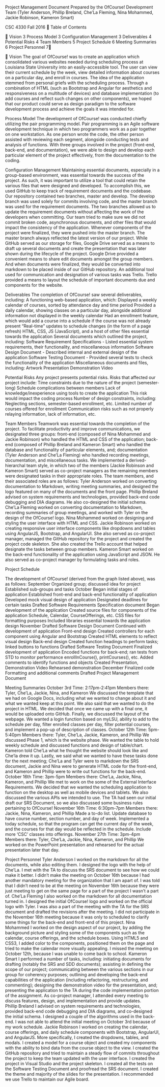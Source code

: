 
Project Management Document
Prepared by the OfCourse! Development Team
(Tyler Anderson, Phillip Breland, Che’La Fleming, Nina Mohammed, Jackie Robinson, Kameron Smart)


CSC 4330
Fall 2016

Table of Contents



Vision	3
Process Model	3
Configuration Management	3
Deliverables	4
Potential Risks	4
Team Members	5
Project Schedule	6
Meeting Summaries	6
Project Personnel	7





Vision
	The goal of OfCourse! was to create an application which consolidated various websites needed during scheduling process at Louisiana State University into an easily-accessible tool. The user can view their current schedule by the week, view detailed information about courses on a particular day, and enroll in courses. The idea of the application stemmed from personal griefs with the scheduling process. Through a combination of HTML (such as Bootstrap and Angular for aesthetics and responsiveness on a multitude of devices) and database implementation (to add courses and reflect such changes on other components), we hoped that our product could serve as design paradigm to the software development process and achieve the goals it was intended for. 


Process Model
The development of OfCourse! was conducted chiefly utilizing the pair programming model. Pair programming is an Agile software development technique in which two programmers work as a pair together on one workstation. As one person wrote the code, the other person assisted with reviewing each segment, alongside conducting tests and analysis of functions. With three groups involved in the project (front-end, back-end, and documentation), we were able to design and develop each particular element of the project effectively, from the documentation to the coding.
   
Configuration Management
	Maintaining essential documents, especially in a group-based environment, was essential towards the success of the project. As such, it was important to utilize a tool that could retain the various files that were designed and developed. 
To accomplish this, we used GitHub to keep track of requirement documents and the codebase. Our repository contained two branches, master and develop. The develop branch was used solely for commits involving code, and the master branch was used for the requirement documents. The two branches allowed us to update the requirement documents without affecting the work of the developers when committing. Our team tried to make sure we did not commit broken code, asynchronous documents, and other files that would impact the consistency of the application. Whenever components of the project were finalized, they were pushed into the master branch. The master branch always reflected the latest version of our project.
While GitHub served as our storage for files, Google Drive served as a means to draft up several documents and create the presentation that was later shown during the lifecycle of the project. Google Drive provided a convenient means to share edit documents amongst the group members. And when documents were finalized, they would be converted into markdown to be placed inside of our GitHub repository. An additional tool used for communication and designation of various tasks was Trello. Trello provided a means to layout the schedule of important documents due and components for the website.
 
Deliverables
	The completion of OfCourse! saw several deliverables, including:
A functioning web-based application, which:
Displayed a weekly calendar of courses, sorted by attendance day and time period
Provided a daily calendar, showing classes on a particular day, alongside additional information not displayed in the weekly calendar
Had an enrollment feature, which would add a course into a schedule if the course was not already present
“Real-time” updates to schedule changes (in the form of a page refresh)
HTML, CSS, JS (JavaScript), and a host of other files essential towards the application
Several documents which outlined the project, including:
Software Requirement Specifications - Listed essential system requirements, their functionality, and miscellaneous information
Software Design Document - Described internal and external design of the application
Software Testing Document - Provided several tests to check the functionality of the application
Miscellaneous documents and files, including:
Artwork
Presentation
Demonstration Video


Potential Risks
	Any project presents potential risks. Risks that affected our project include:
Time constraints due to the nature of the project (semester-long)
Schedule complications between members
Lack of knowledge/inexperience using tools to create the application
This risk would impact the coding process
Number of design constraints, including:
Neglecting sections, semester-based enrollment, etc.
Limited number of courses offered for enrollment
Communication risks such as not properly relaying information, lack of information, etc.


Team Members
Teamwork was essential towards the completion of the project. To facilitate productivity and improve communications, we designated three groups: front-end (composed of Nina Mohammed and Jackie Robinson) who handled the HTML and CSS of the application; back-end (composed of Phillip Breland and Kameron Smart) who handled the database and functionality of particular elements, and; documentation (Tyler Anderson and Che’La Fleming) who handled recording meetings, documentation, and miscellaneous tasks. We implemented a derived-hierarchal team style, in which two of the members (Jackie Robinson and Kameron Smart) served as co-project managers as the remaining members were designated tasks in their appropriate roles. The team members, and their associated roles are as follows:
Tyler Anderson worked on converting documentation to Markdown, writing meeting summaries, and designed the logo featured on many of the documents and the front page.
Phillip Breland advised on system requirements and technologies, provided back-end code debugging and DIA diagrams. He also co-designed the initial schema.
Che’La Fleming worked on converting documentation to Markdown, recording summaries of group meetings, and worked with Tyler on the design of the OfCourse! logo.
Nina Mohammed worked on designing and styling the user interface with HTML and CSS.
Jackie Robinson worked on creating responsive user interface components like dropdowns and tables using AngularJS, Bootstrap, and AngularUI. She also served as co-project manager, managed the GitHub repository for the project and created the project code skeleton. She also created the Trello account that helped designate the tasks between group members.
Kameron Smart worked on the back-end functionality of the application using JavaScript and JSON. He also served as co-project manager by formulating tasks and roles. 


Project Schedule

The development of OfCourse! (derived from the graph listed above), was as follows:
September
Organized group; discussed idea for project
Established sub-groups and tasks
October
Began initial stages of application
Established front-end and back-end functionality of application
Developed mock visual design of application
Designated deadlines for certain tasks
Drafted Software Requirements Specification document
Began development of the application
Created source files for components of the application
Schedule, Calendar, CourseOfferings, etc.
CSS files for formatting purposes
Included libraries essential towards the application design
November
Drafted Software Design Document
Continued with development of application
Front-end design
Created controllers for each component using Angular and Bootstrap
Created HTML elements to reflect visual design
Back-end design
Created function headings to perform tasks; linked buttons to functions
Drafted Software Testing Document
Finalized development of application
Encoded functions for back-end; ran tests from STD to monitor performance
enrollInCourse(), printCourses(), etc.
Added comments to identify functions and objects
Created Presentation, Demonstration Video
Rehearsed demonstration
December
Finalized code
Formatting and additional comments
Drafted Project Management Document


Meeting Summaries
October 3rd
Time: 2:17pm-2:41pm
Members there: Tyler, Che’La, Jackie, Nina, and Kameron
	We discussed the template that we had on Google Docs, including what we wanted to change about it and what we wanted keep at this point. We also said that we wanted to do the project in HTML. We decided that once we came up with a final one, it would be uploaded onto GitHub. Finally, we discussed the layout of the webpage.  We wanted a login function based on myLSU, ability to add to the schedule per day, filter enrolled classes per day, filter potential courses, and implement a pop-up of description of classes.
October 12th
Time: 5pm-5:40pm
Members there: Tyler, Che’La, Jackie, Kameron, and Phillip
	We discussed Phase 1, which is the website phase.  We wanted the table to hold weekly schedule and discussed functions and design of table/chart.  Kameron told Che’La what he thought the website should look like and Che’la drew it up.  Lastly, we said what we wanted to have these tasks done for the next meeting; Che’La and Tyler were to markdown the SRS document, Jackie and Nina were to generate HTML code for the front-end, and Kameron and Phillip were to write out functions for the back-end.
October 16th
Time: 3pm-5pm
Members there: Che’La, Jackie, Nina, Kameron, and Phillip
	We met to work on the some of the External Interface Requirements. We decided that we wanted the scheduling application to function on the desktop as well as mobile devices and tablets. We also discussed the various APIs we intended to use. The TA had seen our initial draft our SRS Document, so we also discussed some business rules pertaining to OfCourse!
November 16th
Time: 6:30pm-7pm
Members there: Jackie, Nina, Kameron, and Phillip
	Made a to-do list.
Update database to have course number, section number, and day of week.
Implemented a today schedule, so that the program can get the current day of the week, and the courses for that day would be reflected in the schedule.
Include more ‘CSC’ classes into offerings.
November 27th
Time: 3pm-4pm
Members there: Tyler, Che’La, Jackie, Nina, Kameron, and Phillip
	We worked on the PowerPoint presentation and rehearsed for the actual presentation later that day. 


Project Personnel
Tyler Anderson
	I worked on the markdown for all the documents, while also editing them.  I designed the logo with the help of Che’La. I met with the TA to discuss the SRS document to see how we could make it better. I didn’t make the meeting on October 16th because I had another mandatory meeting for the organization that I am apart of. I was told that I didn’t need to be at the meeting on November 16th because they were just meeting to get on the same page for a part of the project I wasn’t a part of.
Che’La Fleming
	I also worked on the markdown for all documentation turned in. I designed the initial OfCourse! logo and worked on the official logo with Tyler. I was also a part of the meeting with the TA for the SRS document and drafted the revisions after the meeting. I did not participate in the November 16th meeting because it was only to scheduled to clarify some things for the back-end and front-end of this project.
Nina Mohammed
	I worked on the design aspect of our project, by adding the background picture and styling some of the components such as the calendar, course offerings, and the schedule boxes. Using HTML5 and CSS3, I added color to the components, positioned them on the page and tried to make the calendar more visually appealing. I missed the meeting on October 12th, because I was unable to come back to school.
Kameron Smart
	I performed a number of tasks, including: initiating documents for drafting (notably the SRS and SDD documents); assisting in defining the scope of our project; communicating between the various sections in our group for coherency purposes; outlining and developing the back-end capabilities of the application (including refactoring, restructuring, and commenting); designing the demonstration video for the presentation, and; presenting the application to the TA during the code implementation portion of the assignment. As co-project manager, I attended every meeting to discuss features, design, and implementation and provide updates.  
Phillip Breland
	I advised on system requirements and technologies, provided back-end code debugging and DIA diagrams, and co-designed the initial schema. I designed a couple of the algorithms used in the back-end. I was not able to attend the initial meeting on October 3rd because of my work schedule.
Jackie Robinson
	I worked on creating the calendar, course offerings, and daily schedule components with Bootstrap, AngularUI, and AngularJS. More specifically, I created the dropdowns, tables, and modals. I created a model for a course object and created my components with the ability to bind data from the course object to the view. I created the GitHub repository and tried to maintain a steady flow of commits throughout the project to keep the team updated with the user interface. I created the project in Visual Studio and the project skeleton. I created all the tests on the Software Testing Document and proofread the SRS document. I created the theme and majority of the slides for the presentation. I recommended we use Trello to maintain our Agile board. 

